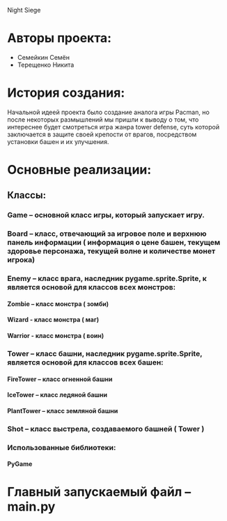 Night Siege
# Авторы проекта:
- Семейкин Семён
- Терещенко Никита

# История создания:
Начальной идеей проекта было создание аналога игры Pacman, но после некоторых размышлений мы пришли к выводу о том, что интереснее будет смотреться игра жанра tower defense, суть которой заключается в защите своей крепости от врагов, посредством установки башен и их улучшения. 
# Основные реализации:
## Классы: 
### Game – основной класс игры, который запускает игру.
### Board – класс, отвечающий за игровое поле и верхнюю панель информации ( информация о цене башен, текущем здоровье персонажа, текущей волне и количестве монет игрока)
### Enemy – класс врага, наследник pygame.sprite.Sprite, к является основой для классов всех монстров:
#### Zombie – класс монстра ( зомби)
#### Wizard -  класс монстра ( маг)
#### Warrior - класс монстра ( воин)
### Tower – класс башни, наследник pygame.sprite.Sprite, является основой для классов всех башен:
#### FireTower – класс огненной башни
#### IceTower – класс ледяной башни
#### PlantTower – класс земляной башни
### Shot – класс выстрела, создаваемого башней ( Tower )
### Использованные библиотеки:
#### PyGame
# Главный запускаемый файл – main.py
